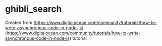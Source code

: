 # ghibli_search

Created from [https://www.digitalocean.com/community/tutorials/how-to-write-asynchronous-code-in-node-js](https://www.digitalocean.com/community/tutorials/how-to-write-asynchronous-code-in-node-js) tutorial
